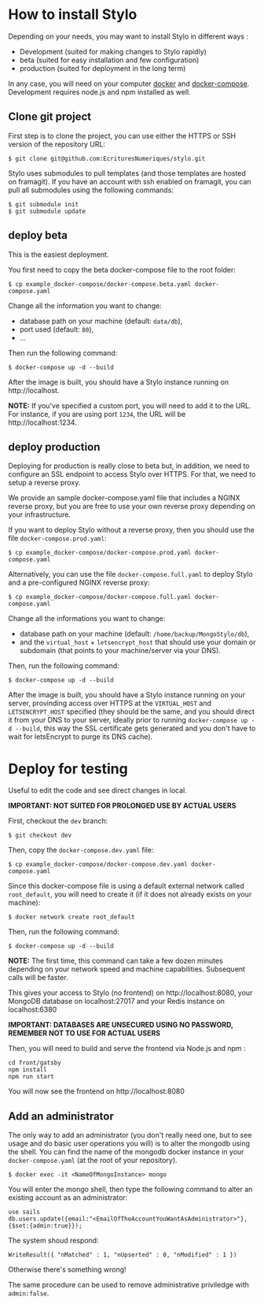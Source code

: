 # How to install Stylo

Depending on your needs, you may want to install Stylo in different ways :

 - Development (suited for making changes to Stylo rapidly)
 - beta (suited for easy installation and few configuration)
 - production (suited for deployment in the long term)


 In any case, you will need on your computer [docker](https://docs.docker.com/install/) and [docker-compose](https://docs.docker.com/compose/install/).
 Development requires node.js and npm installed as well.

## Clone git project

First step is to clone the project, you can use either the HTTPS or SSH version of the repository URL:


    $ git clone git@github.com:EcrituresNumeriques/stylo.git


Stylo uses submodules to pull templates (and those templates are hosted on framagit).
If you have an account with ssh enabled on framagit, you can pull all submodules using the following commands:


    $ git submodule init
    $ git submodule update


## deploy beta

This is the easiest deployment.

You first need to copy the beta docker-compose file to the root folder:


    $ cp example_docker-compose/docker-compose.beta.yaml docker-compose.yaml


Change all the information you want to change:

- database path on your machine (default: `data/db`),
- port used (default: `80`),
- ...

Then run the following command:


    $ docker-compose up -d --build


After the image is built, you should have a Stylo instance running on http://localhost.

**NOTE:** If you've specified a custom port, you will need to add it to the URL. For instance, if you are using port `1234`, the URL will be http://localhost:1234.

## deploy production

Deploying for production is really close to beta but, in addition, we need to configure an SSL endpoint to access Stylo over HTTPS. For that, we need to setup a reverse proxy.

We provide an sample docker-compose.yaml file that includes a NGINX reverse proxy, but you are free to use your own reverse proxy depending on your infrastructure.

If you want to deploy Stylo without a reverse proxy, then you should use the file `docker-compose.prod.yaml`:


    $ cp example_docker-compose/docker-compose.prod.yaml docker-compose.yaml


Alternatively, you can use the file `docker-compose.full.yaml` to deploy Stylo and a pre-configured NGINX reverse proxy:


    $ cp example_docker-compose/docker-compose.full.yaml docker-compose.yaml


Change all the informations you want to change:
- database path on your machine (default: `/home/backup/MongoStylo/db`),
- and the `virtual_host` + `letsencrypt_host` that should use your domain or subdomain (that points to your machine/server via your DNS).

Then, run the following command:


    $ docker-compose up -d --build


After the image is built, you should have a Stylo instance running on your server, provinding access over HTTPS at the `VIRTUAL_HOST` and `LETSENCRYPT_HOST` specified (they should be the same, and you should direct it from your DNS to your server, ideally prior to running `docker-compose up -d --build`, this way the SSL certificate gets generated and you don't have to wait for letsEncrypt to purge its DNS cache).

# Deploy for testing

Useful to edit the code and see direct changes in local.

**IMPORTANT: NOT SUITED FOR PROLONGED USE BY ACTUAL USERS**

First, checkout the `dev` branch:

    $ git checkout dev

Then, copy the `docker-compose.dev.yaml` file:

    $ cp example_docker-compose/docker-compose.dev.yaml docker-compose.yaml

Since this docker-compose file is using a default external network called `root_default`, you will need to create it (if it does not already exists on your machine):


    $ docker network create root_default


Then, run the following command:

    $ docker-compose up -d --build

**NOTE:** The first time, this command can take a few dozen minutes depending on your network speed and machine capabilities. Subsequent calls will be faster.

This gives your access to Stylo (no frontend) on http://localhost:8080, your MongoDB database on localhost:27017 and your Redis instance on localhost:6380

**IMPORTANT: DATABASES ARE UNSECURED USING NO PASSWORD, REMEMBER NOT TO USE FOR ACTUAL USERS**

Then, you will need to build and serve the frontend via Node.js and npm :

```
cd front/gatsby
npm install
npm run start
```

You will now see the frontend on http://localhost:8080

## Add an administrator

The only way to add an administrator (you don't really need one, but to see usage and do basic user operations you will) is to alter the mongodb using the shell.
You can find the name of the mongodb docker instance in your `docker-compose.yaml` (at the root of your repository).


    $ docker exec -it <NameOfMongoInstance> mongo


You will enter the mongo shell, then type the following command to alter an existing account as an administrator:

```
use sails
db.users.update({email:"<EmailOfTheAccountYouWantAsAdministrator>"},{$set:{admin:true}});
```

The system shoud respond:

```
WriteResult({ "nMatched" : 1, "nUpserted" : 0, "nModified" : 1 })
```

Otherwise there's something wrong!

The same procedure can be used to remove administrative priviledge with `admin:false`.
